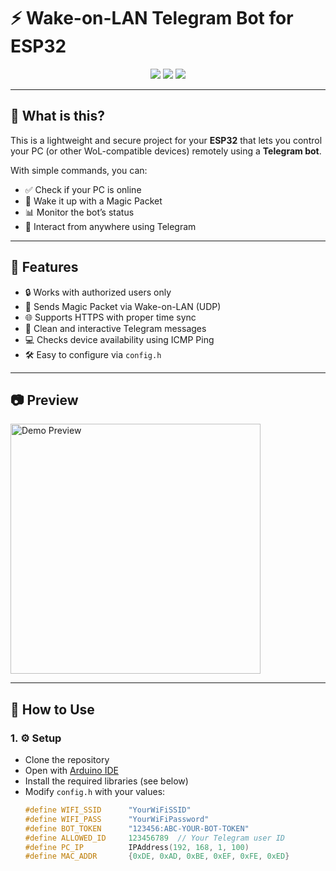 # ⚡ Wake-on-LAN Telegram Bot for ESP32

<div align="center">
  <img src="https://img.shields.io/badge/platform-ESP32-blue.svg" />
  <img src="https://img.shields.io/badge/telegram-bot-blue?logo=telegram" />
  <img src="https://img.shields.io/badge/status-online-brightgreen" />
</div>

---

## 👋 What is this?

This is a lightweight and secure project for your **ESP32** that lets you control your PC (or other WoL-compatible devices) remotely using a **Telegram bot**.

With simple commands, you can:
- ✅ Check if your PC is online
- 🚀 Wake it up with a Magic Packet
- 📊 Monitor the bot’s status
- 💬 Interact from anywhere using Telegram

---

## 🎯 Features

- 🔒 Works with authorized users only
- 📡 Sends Magic Packet via Wake-on-LAN (UDP)
- 🌐 Supports HTTPS with proper time sync
- 💬 Clean and interactive Telegram messages
- 💻 Checks device availability using ICMP Ping
- 🛠️ Easy to configure via `config.h`

---

## 📷 Preview

<img src="https://user-images.githubusercontent.com/your-screenshot-path/demo.gif" width="400" alt="Demo Preview" />

---

## 🚀 How to Use

### 1. ⚙️ Setup

- Clone the repository
- Open with [Arduino IDE](https://www.arduino.cc/en/software)
- Install the required libraries (see below)
- Modify `config.h` with your values:
  ```cpp
  #define WIFI_SSID      "YourWiFiSSID"
  #define WIFI_PASS      "YourWiFiPassword"
  #define BOT_TOKEN      "123456:ABC-YOUR-BOT-TOKEN"
  #define ALLOWED_ID     123456789  // Your Telegram user ID
  #define PC_IP          IPAddress(192, 168, 1, 100)
  #define MAC_ADDR       {0xDE, 0xAD, 0xBE, 0xEF, 0xFE, 0xED}
